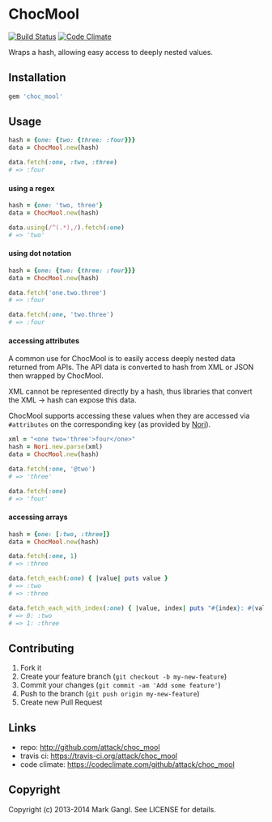 # ChocMool

[![Build Status](https://travis-ci.org/attack/choc_mool.png?branch=master)](https://travis-ci.org/attack/choc_mool)
[![Code Climate](https://codeclimate.com/github/attack/choc_mool.png)](https://codeclimate.com/github/attack/choc_mool)

Wraps a hash, allowing easy access to deeply nested values.

## Installation

```ruby
gem 'choc_mool'
```

## Usage

```ruby
hash = {one: {two: {three: :four}}}
data = ChocMool.new(hash)

data.fetch(:one, :two, :three)
# => :four
```

#### using a regex

```ruby
hash = {one: 'two, three'}
data = ChocMool.new(hash)

data.using(/^(.*),/).fetch(:one)
# => 'two'
```

#### using dot notation

```ruby
hash = {one: {two: {three: :four}}}
data = ChocMool.new(hash)

data.fetch('one.two.three')
# => :four

data.fetch(:one, 'two.three')
# => :four
```

#### accessing attributes

A common use for ChocMool is to easily access deeply nested data returned from APIs.
The API data is converted to hash from XML or JSON then wrapped by ChocMool.

XML cannot be represented directly by a hash, thus libraries that convert
the XML -> hash can expose this data.

ChocMool supports accessing these values when they are accessed via
`#attributes` on the corresponding key (as provided by [Nori](https://github.com/savonrb/nori)).

```ruby
xml = "<one two='three'>four</one>"
hash = Nori.new.parse(xml)
data = ChocMool.new(hash)

data.fetch(:one, '@two')
# => 'three'

data.fetch(:one)
# => 'four'
```

#### accessing arrays

```ruby
hash = {one: [:two, :three]}
data = ChocMool.new(hash)

data.fetch(:one, 1)
# => :three

data.fetch_each(:one) { |value| puts value }
# => :two
# => :three

data.fetch_each_with_index(:one) { |value, index| puts "#{index}: #{value}" }
# => 0: :two
# => 1: :three
```

## Contributing

1. Fork it
2. Create your feature branch (`git checkout -b my-new-feature`)
3. Commit your changes (`git commit -am 'Add some feature'`)
4. Push to the branch (`git push origin my-new-feature`)
5. Create new Pull Request

## Links

* repo: http://github.com/attack/choc_mool
* travis ci: https://travis-ci.org/attack/choc_mool
* code climate: https://codeclimate.com/github/attack/choc_mool

## Copyright

Copyright (c) 2013-2014 Mark Gangl. See LICENSE for details.

